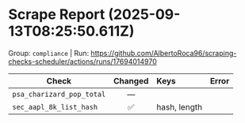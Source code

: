 # Scrape Report (2025-09-13T08:25:50.611Z)

Group: `compliance`  |  Run: https://github.com/AlbertoRoca96/scraping-checks-scheduler/actions/runs/17694014970

| Check | Changed | Keys | Error |
|---|:---:|:--|:--|
| `psa_charizard_pop_total` | — |  |  |
| `sec_aapl_8k_list_hash` | ✅ | hash, length |  |
